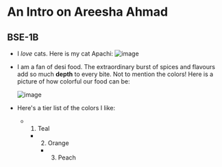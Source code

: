 # An Intro on Areesha Ahmad
## BSE-1B

* I *love* cats. Here is my cat Apachi:
 ![image](https://github.com/user-attachments/assets/a7abcf6a-6ecc-4f8a-abf4-7d302b786078)

* I am a fan of desi food. The extraordinary burst of spices and flavours add so much **depth** to every bite. Not to mention the colors! Here is a picture of how colorful our food can be:

  ![image](https://github.com/user-attachments/assets/4af737d9-06fa-4fa8-bdf8-89b563a94aac)  

* Here's a tier list of the colors I like:
    - 1. Teal
        - 2. Orange
            - 3. Peach
        
